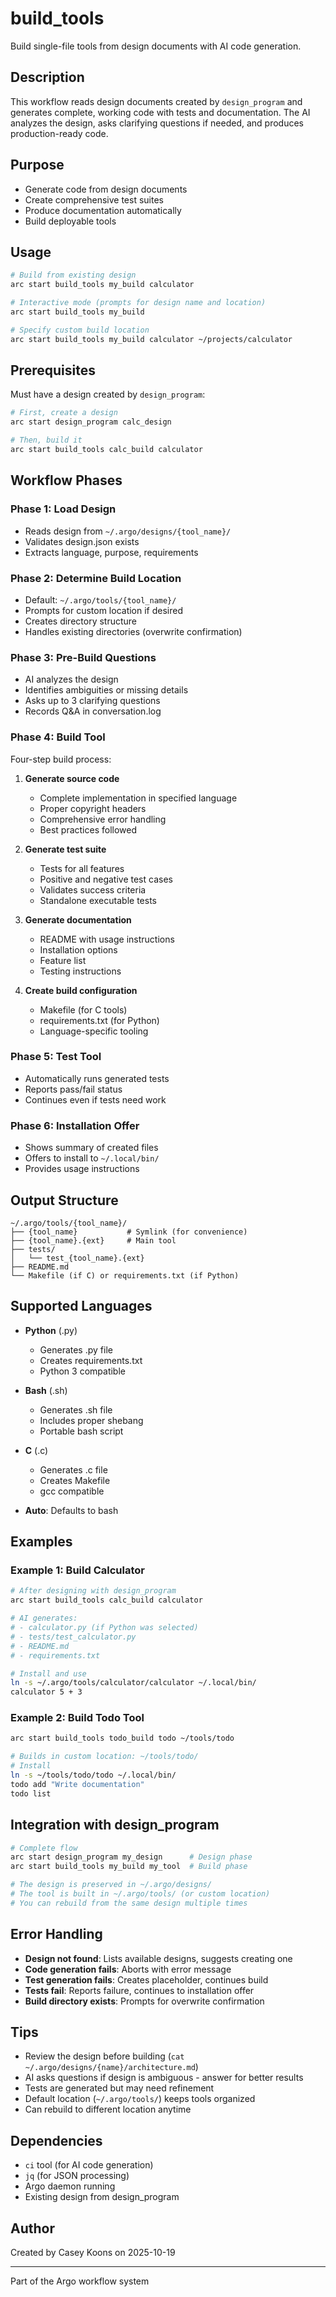 # build_tools

Build single-file tools from design documents with AI code generation.

## Description

This workflow reads design documents created by `design_program` and generates complete, working code with tests and documentation. The AI analyzes the design, asks clarifying questions if needed, and produces production-ready code.

## Purpose

- Generate code from design documents
- Create comprehensive test suites
- Produce documentation automatically
- Build deployable tools

## Usage

```bash
# Build from existing design
arc start build_tools my_build calculator

# Interactive mode (prompts for design name and location)
arc start build_tools my_build

# Specify custom build location
arc start build_tools my_build calculator ~/projects/calculator
```

## Prerequisites

Must have a design created by `design_program`:

```bash
# First, create a design
arc start design_program calc_design

# Then, build it
arc start build_tools calc_build calculator
```

## Workflow Phases

### Phase 1: Load Design
- Reads design from `~/.argo/designs/{tool_name}/`
- Validates design.json exists
- Extracts language, purpose, requirements

### Phase 2: Determine Build Location
- Default: `~/.argo/tools/{tool_name}/`
- Prompts for custom location if desired
- Creates directory structure
- Handles existing directories (overwrite confirmation)

### Phase 3: Pre-Build Questions
- AI analyzes the design
- Identifies ambiguities or missing details
- Asks up to 3 clarifying questions
- Records Q&A in conversation.log

### Phase 4: Build Tool
Four-step build process:

1. **Generate source code**
   - Complete implementation in specified language
   - Proper copyright headers
   - Comprehensive error handling
   - Best practices followed

2. **Generate test suite**
   - Tests for all features
   - Positive and negative test cases
   - Validates success criteria
   - Standalone executable tests

3. **Generate documentation**
   - README with usage instructions
   - Installation options
   - Feature list
   - Testing instructions

4. **Create build configuration**
   - Makefile (for C tools)
   - requirements.txt (for Python)
   - Language-specific tooling

### Phase 5: Test Tool
- Automatically runs generated tests
- Reports pass/fail status
- Continues even if tests need work

### Phase 6: Installation Offer
- Shows summary of created files
- Offers to install to `~/.local/bin/`
- Provides usage instructions

## Output Structure

```
~/.argo/tools/{tool_name}/
├── {tool_name}           # Symlink (for convenience)
├── {tool_name}.{ext}     # Main tool
├── tests/
│   └── test_{tool_name}.{ext}
├── README.md
└── Makefile (if C) or requirements.txt (if Python)
```

## Supported Languages

- **Python** (.py)
  - Generates .py file
  - Creates requirements.txt
  - Python 3 compatible

- **Bash** (.sh)
  - Generates .sh file
  - Includes proper shebang
  - Portable bash script

- **C** (.c)
  - Generates .c file
  - Creates Makefile
  - gcc compatible

- **Auto**: Defaults to bash

## Examples

### Example 1: Build Calculator
```bash
# After designing with design_program
arc start build_tools calc_build calculator

# AI generates:
# - calculator.py (if Python was selected)
# - tests/test_calculator.py
# - README.md
# - requirements.txt

# Install and use
ln -s ~/.argo/tools/calculator/calculator ~/.local/bin/
calculator 5 + 3
```

### Example 2: Build Todo Tool
```bash
arc start build_tools todo_build todo ~/tools/todo

# Builds in custom location: ~/tools/todo/
# Install
ln -s ~/tools/todo/todo ~/.local/bin/
todo add "Write documentation"
todo list
```

## Integration with design_program

```bash
# Complete flow
arc start design_program my_design      # Design phase
arc start build_tools my_build my_tool  # Build phase

# The design is preserved in ~/.argo/designs/
# The tool is built in ~/.argo/tools/ (or custom location)
# You can rebuild from the same design multiple times
```

## Error Handling

- **Design not found**: Lists available designs, suggests creating one
- **Code generation fails**: Aborts with error message
- **Test generation fails**: Creates placeholder, continues build
- **Tests fail**: Reports failure, continues to installation offer
- **Build directory exists**: Prompts for overwrite confirmation

## Tips

- Review the design before building (`cat ~/.argo/designs/{name}/architecture.md`)
- AI asks questions if design is ambiguous - answer for better results
- Tests are generated but may need refinement
- Default location (`~/.argo/tools/`) keeps tools organized
- Can rebuild to different location anytime

## Dependencies

- `ci` tool (for AI code generation)
- `jq` (for JSON processing)
- Argo daemon running
- Existing design from design_program

## Author

Created by Casey Koons on 2025-10-19

---
Part of the Argo workflow system
